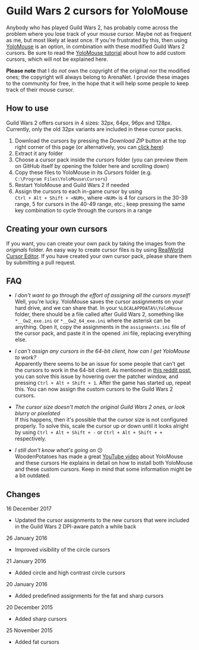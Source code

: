# Guild Wars 2 cursors for YoloMouse
Anybody who has played Guild Wars 2, has probably come across the problem where you lose track of your mouse cursor. Maybe not as frequent as me, but most likely at least once.
If you're frustrated by this, then using [YoloMouse](https://pandateemo.github.io/YoloMouse/) is an option, in combination with these modified Guild Wars 2 cursors.
Be sure to read the [YoloMouse tutorial](https://pandateemo.github.io/YoloMouse/help.html) about how to add custom cursors, which will not be explained here.

**Please note** that I do *not* own the copyright of the original nor the modified ones; the copyright will always belong to ArenaNet.
I provide these images to the community for free, in the hope that it will help some people to keep track of their mouse cursor.

## How to use
Guild Wars 2 offers cursors in 4 sizes: 32px, 64px, 96px and 128px.
Currently, only the old 32px variants are included in these cursor packs.

 1. Download the cursors by pressing the *Download ZIP* button at the top right corner of this page (or alternatively, you can [click here](https://github.com/Archomeda/gw2-yolomouse-cursors/archive/master.zip))
 2. Extract it any folder
 3. Choose a cursor pack inside the *cursors* folder (you can preview them on GitHub itself by opening the folder here and scrolling down)
 4. Copy these files to YoloMouse in its *Cursors* folder (e.g. `C:\Program Files\YoloMouse\Cursors`)
 5. Restart YoloMouse and Guild Wars 2 if needed
 6. Assign the cursors to each in-game cursor by using `Ctrl + Alt + Shift + <NUM>`, where `<NUM>` is 4 for cursors in the 30-39 range, 5 for cursors in the 40-49 range, etc.; keep pressing the same key combination to cycle through the cursors in a range

## Creating your own cursors
If you want, you can create your own pack by taking the images from the *originals* folder.
An easy way to create cursor files is by using [RealWorld Cursor Editor](http://www.rw-designer.com/cursor-maker).
If you have created your own cursor pack, please share them by submitting a pull request.

## FAQ
- *I don't want to go through the effort of assigning all the cursors myself!*  
  Well, you're lucky.
  YoloMouse saves the cursor assignments on your hard drive, and we can share that.
  In your `%LOCALAPPDATA%\YoloMouse` folder, there should be a file called after Guild Wars 2, something like `*__Gw2_exe.ini` or `*__Gw2_64_exe.ini` where the asterisk can be anything.
  Open it, copy the assignments in the `assignments.ini` file of the cursor pack, and paste it in the opened .ini file, replacing everything else.

- *I can't assign any cursors in the 64-bit client, how can I get YoloMouse to work?*  
  Apparently there seems to be an issue for some people that can't get the cursors to work in the 64-bit client.
  As mentioned in [this reddit post](https://www.reddit.com/r/Guildwars2/comments/3xlakx/customized_guild_wars_2_cursors_for_yolomouse/cy5sfos?context=10000), you can solve this issue by hovering over the patcher window, and pressing `Ctrl + Alt + Shift + 1`.
  After the game has started up, repeat this.
  You can now assign the custom cursors to the Guild Wars 2 cursors.

- *The cursor size doesn't match the original Guild Wars 2 ones, or look blurry or pixelated*  
  If this happens, then it's possible that the cursor size is not configured properly.
  To solve this, scale the cursor up or down until it looks alright by using  `Ctrl + Alt + Shift + -` or `Ctrl + Alt + Shift + +` respectively.

- *I still don't know what's going on* 😕  
  WoodenPotatoes has made a great [YouTube video](https://www.youtube.com/watch?v=1W6dSRh2axY) about YoloMouse and these cursors
  He explains in detail on how to install both YoloMouse and these custom cursors.
  Keep in mind that some information might be a bit outdated.

## Changes
16 December 2017
- Updated the cursor assignments to the new cursors that were included in the Guild Wars 2 DPI-aware patch a while back

26 January 2016
- Improved visibility of the circle cursors

21 January 2016
- Added circle and high contrast circle cursors

20 January 2016
- Added predefined assignments for the fat and sharp cursors

20 December 2015
- Added sharp cursors

25 November 2015
- Added fat cursors
